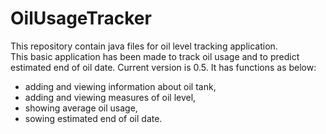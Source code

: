 # OilUsageTracker
This repository contain java files for oil level tracking application.  
This basic application has been made to track oil usage and to predict estimated end of oil date.
Current version is 0.5.
It has functions as below:
- adding and viewing information about oil tank,
- adding and viewing measures of oil level,
- showing average oil usage,
- sowing estimated end of oil date.
